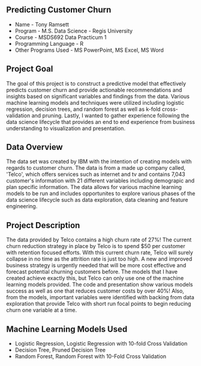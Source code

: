 ## Predicting Customer Churn

* Name - Tony Ramsett
* Program - M.S. Data Science - Regis University
* Course - MSDS692 Data Practicum 1
* Programming Language - R
* Other Programs Used - MS PowerPoint, MS Excel, MS Word

## Project Goal
The goal of this project is to construct a predictive model that effectively predicts customer churn and provide actionable recommendations and insights based on significant variables and findings from the data. Various machine learning models and techniques were utilized including logistic regression, decision trees, and random forest as well as k-fold cross-validation and pruning. Lastly, I wanted to gather experience following the data science lifecycle that provides an end to end experience from business understanding to visualization and presentation.

## Data Overview
The data set was created by IBM with the intention of creating models with regards to customer churn. The data is from a made up company called, 'Telco', which offers services such as internet and tv and contains 7,043 customer's information with 21 different variables including demograpic and plan specific information. The data allows for various machine learning models to be run and includes opportunites to explore various phases of the data science lifecycle such as data exploration, data cleaning and feature engineering.

## Project Description
The data provided by Telco contains a high churn rate of 27%! The current churn reduction strategy in place by Telco is to spend $50 per customer with retention focused efforts. With this current churn rate, Telco will surely collapse in no time as the attrition rate is just too high. A new and improved business strategy is urgently needed that will be more cost effective and forecast potential churning customers before. The models that I have created achieve exactly this, but Telco can only use one of the machine learning models provided. The code and presentation show various models success as well as one that reduces customer costs by over 40%! Also, from the models, important variables were identified with backing from data exploration that provide Telco with short run focal points to begin reducing churn one variable at a time.

## Machine Learning Models Used
* Logistic Regression, Logistic Regression with 10-fold Cross Validation 
* Decision Tree, Pruned Decision Tree
* Random Forest, Random Forest with 10-Fold Cross Validation
